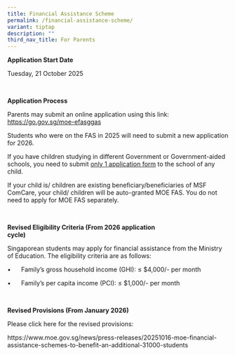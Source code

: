 ```yaml
---
title: Financial Assistance Scheme
permalink: /financial-assistance-scheme/
variant: tiptap
description: ""
third_nav_title: For Parents
---
```

<p><strong>Application Start Date</strong>
</p>
<p>Tuesday, 21 October 2025</p>
<p>&nbsp;</p>
<p><strong>Application Process</strong>
</p>
<p>Parents may submit an online application using this link: <a rel="noopener noreferrer nofollow" target="_blank"><u>https://go.gov.sg/moe-efasggas</u></a>
</p>
<p></p>
<p>Students who were on the FAS in 2025 will need to submit a new application
for 2026.</p>
<p>If you have children studying in different Government or Government-aided
schools, you need to submit <u>only 1 application form</u> to the school
of any child.</p>
<p>If your child is/ children are existing beneficiary/beneficiaries of MSF
ComCare, your child/ children will be auto-granted MOE FAS. You do not
need to apply for MOE FAS separately.</p>
<p>&nbsp;</p>
<p><strong>Revised Eligibility Criteria (From 2026 application cycle)&nbsp;&nbsp;&nbsp;&nbsp;&nbsp;&nbsp;&nbsp;&nbsp;&nbsp;&nbsp;&nbsp;&nbsp;&nbsp;&nbsp;&nbsp;&nbsp;&nbsp;&nbsp;&nbsp;&nbsp;&nbsp;&nbsp;&nbsp;&nbsp;&nbsp;&nbsp;&nbsp;&nbsp;&nbsp;&nbsp;&nbsp;&nbsp;&nbsp;&nbsp;&nbsp;&nbsp;&nbsp;&nbsp;&nbsp;&nbsp;&nbsp;&nbsp;&nbsp;&nbsp;&nbsp;&nbsp;&nbsp;&nbsp;&nbsp;&nbsp;&nbsp;&nbsp;&nbsp;&nbsp;&nbsp;&nbsp;&nbsp;&nbsp;&nbsp;&nbsp;&nbsp;&nbsp;&nbsp;&nbsp;&nbsp;&nbsp;&nbsp;&nbsp;&nbsp;&nbsp;&nbsp;&nbsp;&nbsp;&nbsp;&nbsp;&nbsp;&nbsp;&nbsp;&nbsp;&nbsp;&nbsp;&nbsp;&nbsp;&nbsp;&nbsp;&nbsp;&nbsp;&nbsp;&nbsp;&nbsp;&nbsp;&nbsp;&nbsp;&nbsp;&nbsp;&nbsp;&nbsp;&nbsp;&nbsp;&nbsp;&nbsp;&nbsp;&nbsp;&nbsp;&nbsp;&nbsp;&nbsp;&nbsp;&nbsp;&nbsp;&nbsp;&nbsp;&nbsp;&nbsp;&nbsp;&nbsp;&nbsp;&nbsp;&nbsp;&nbsp;&nbsp;&nbsp;&nbsp;&nbsp;&nbsp;&nbsp;&nbsp;&nbsp;&nbsp;&nbsp;&nbsp;&nbsp;&nbsp;&nbsp;&nbsp;</strong>
</p>
<p>Singaporean students may apply for financial assistance from the Ministry
of Education. The eligibility criteria are as follows:</p>
<p>•&nbsp;&nbsp;&nbsp;&nbsp;&nbsp; Family’s gross household income (GHI):
≤ $4,000/- per month</p>
<p>•&nbsp;&nbsp;&nbsp;&nbsp;&nbsp; Family’s per capita income (PCI): ≤ $1,000/-
per month</p>
<p>&nbsp;</p>
<p><strong>Revised Provisions (From January 2026)</strong>
</p>
<p>Please click here for the revised provisions:</p>
<p><a rel="noopener noreferrer nofollow" target="_blank">https://www.moe.gov.sg/news/press-releases/20251016-moe-financial-assistance-schemes-to-benefit-an-additional-31000-students</a>
</p>